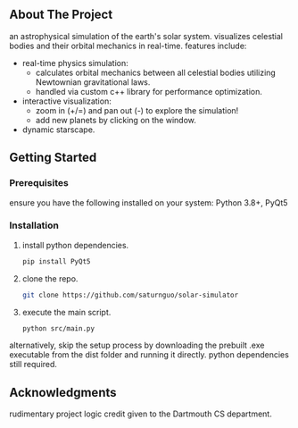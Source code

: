 <!-- ABOUT THE PROJECT -->
## About The Project

an astrophysical simulation of the earth's solar system. visualizes celestial bodies and their orbital mechanics in real-time. features include:
* real-time physics simulation:
    * calculates orbital mechanics between all celestial bodies utilizing Newtownian gravitational laws.
    * handled via custom c++ library for performance optimization.
* interactive visualization:
    * zoom in (+/=) and pan out (-) to explore the simulation!
    * add new planets by clicking on the window.
* dynamic starscape.

<!-- GETTING STARTED -->
## Getting Started
### Prerequisites

ensure you have the following installed on your system: Python 3.8+, PyQt5

### Installation

1. install python dependencies.
   ```sh
   pip install PyQt5
   ```
2. clone the repo.
   ```sh
   git clone https://github.com/saturnguo/solar-simulator
   ```
3. execute the main script.
   ```sh
   python src/main.py
   ```

alternatively, skip the setup process by downloading the prebuilt .exe executable from the dist folder and running it directly. python dependencies still required.

<!-- ACKNOWLEDGMENTS -->
## Acknowledgments
rudimentary project logic credit given to the Dartmouth CS department. 
